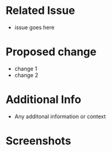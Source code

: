 # Related Issue
- issue goes here

# Proposed change
- change 1
- change 2

# Additional Info
- Any additonal information or context

# Screenshots
